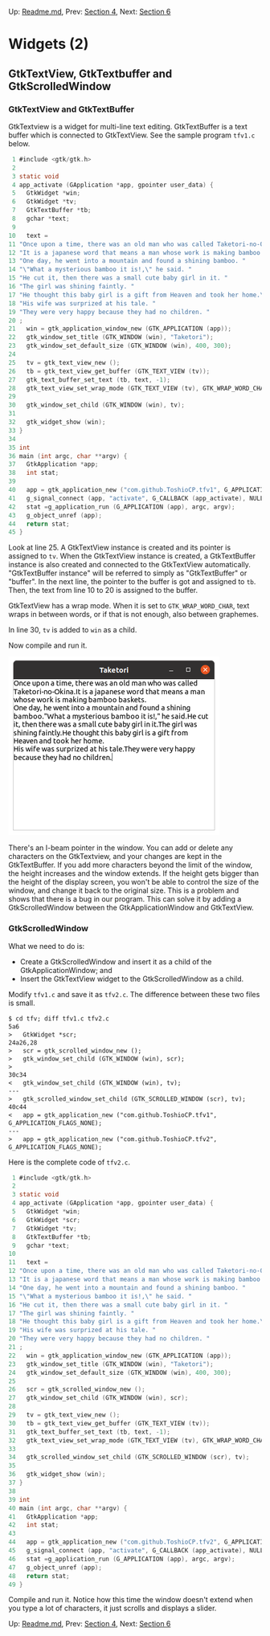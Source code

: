 Up: [Readme.md](../Readme.md),  Prev: [Section 4](sec4.md), Next: [Section 6](sec6.md)

# Widgets (2)

## GtkTextView, GtkTextbuffer and GtkScrolledWindow

### GtkTextView and GtkTextBuffer

GtkTextview is a widget for multi-line text editing.
GtkTextBuffer is a text buffer which is connected to GtkTextView.
See the sample program `tfv1.c` below.

~~~C
 1 #include <gtk/gtk.h>
 2 
 3 static void
 4 app_activate (GApplication *app, gpointer user_data) {
 5   GtkWidget *win;
 6   GtkWidget *tv;
 7   GtkTextBuffer *tb;
 8   gchar *text;
 9 
10   text =
11 "Once upon a time, there was an old man who was called Taketori-no-Okina. "
12 "It is a japanese word that means a man whose work is making bamboo baskets.\n"
13 "One day, he went into a mountain and found a shining bamboo. "
14 "\"What a mysterious bamboo it is!,\" he said. "
15 "He cut it, then there was a small cute baby girl in it. "
16 "The girl was shining faintly. "
17 "He thought this baby girl is a gift from Heaven and took her home.\n"
18 "His wife was surprized at his tale. "
19 "They were very happy because they had no children. "
20 ;
21   win = gtk_application_window_new (GTK_APPLICATION (app));
22   gtk_window_set_title (GTK_WINDOW (win), "Taketori");
23   gtk_window_set_default_size (GTK_WINDOW (win), 400, 300);
24 
25   tv = gtk_text_view_new ();
26   tb = gtk_text_view_get_buffer (GTK_TEXT_VIEW (tv));
27   gtk_text_buffer_set_text (tb, text, -1);
28   gtk_text_view_set_wrap_mode (GTK_TEXT_VIEW (tv), GTK_WRAP_WORD_CHAR);
29 
30   gtk_window_set_child (GTK_WINDOW (win), tv);
31 
32   gtk_widget_show (win);
33 }
34 
35 int
36 main (int argc, char **argv) {
37   GtkApplication *app;
38   int stat;
39 
40   app = gtk_application_new ("com.github.ToshioCP.tfv1", G_APPLICATION_FLAGS_NONE);
41   g_signal_connect (app, "activate", G_CALLBACK (app_activate), NULL);
42   stat =g_application_run (G_APPLICATION (app), argc, argv);
43   g_object_unref (app);
44   return stat;
45 }
~~~

Look at line 25.
A GtkTextView instance is created and its pointer is assigned to `tv`.
When the GtkTextView instance is created, a GtkTextBuffer instance is also created and connected to the GtkTextView automatically.
"GtkTextBuffer instance" will be referred to simply as "GtkTextBuffer" or "buffer".
In the next line, the pointer to the buffer is got and assigned to `tb`.
Then, the text from line 10 to 20 is assigned to the buffer.

GtkTextView has a wrap mode.
When it is set to `GTK_WRAP_WORD_CHAR`, text wraps in between words, or if that is not enough, also between graphemes.

In line 30, `tv` is added to `win` as a child.

Now compile and run it.

![GtkTextView](../image/screenshot_tfv1.png)

There's an I-beam pointer in the window.
You can add or delete any characters on the GtkTextview,
and your changes are kept in the GtkTextBuffer.
If you add more characters beyond the limit of the window, the height increases and the window extends.
If the height gets bigger than the height of the display screen, you won't be
able to control the size of the window, and change it back to the original size.
This is a problem and shows that there is a bug in our program.
This can solve it by adding a GtkScrolledWindow between the GtkApplicationWindow and GtkTextView.

### GtkScrolledWindow

What we need to do is:

- Create a GtkScrolledWindow and insert it as a child of the GtkApplicationWindow; and
- Insert the GtkTextView widget to the GtkScrolledWindow as a child.

Modify `tfv1.c` and save it as `tfv2.c`.
The difference between these two files is small.

~~~
$ cd tfv; diff tfv1.c tfv2.c
5a6
>   GtkWidget *scr;
24a26,28
>   scr = gtk_scrolled_window_new ();
>   gtk_window_set_child (GTK_WINDOW (win), scr);
> 
30c34
<   gtk_window_set_child (GTK_WINDOW (win), tv);
---
>   gtk_scrolled_window_set_child (GTK_SCROLLED_WINDOW (scr), tv);
40c44
<   app = gtk_application_new ("com.github.ToshioCP.tfv1", G_APPLICATION_FLAGS_NONE);
---
>   app = gtk_application_new ("com.github.ToshioCP.tfv2", G_APPLICATION_FLAGS_NONE);
~~~

Here is the complete code of `tfv2.c`.

~~~C
 1 #include <gtk/gtk.h>
 2 
 3 static void
 4 app_activate (GApplication *app, gpointer user_data) {
 5   GtkWidget *win;
 6   GtkWidget *scr;
 7   GtkWidget *tv;
 8   GtkTextBuffer *tb;
 9   gchar *text;
10 
11   text =
12 "Once upon a time, there was an old man who was called Taketori-no-Okina. "
13 "It is a japanese word that means a man whose work is making bamboo baskets.\n"
14 "One day, he went into a mountain and found a shining bamboo. "
15 "\"What a mysterious bamboo it is!,\" he said. "
16 "He cut it, then there was a small cute baby girl in it. "
17 "The girl was shining faintly. "
18 "He thought this baby girl is a gift from Heaven and took her home.\n"
19 "His wife was surprized at his tale. "
20 "They were very happy because they had no children. "
21 ;
22   win = gtk_application_window_new (GTK_APPLICATION (app));
23   gtk_window_set_title (GTK_WINDOW (win), "Taketori");
24   gtk_window_set_default_size (GTK_WINDOW (win), 400, 300);
25 
26   scr = gtk_scrolled_window_new ();
27   gtk_window_set_child (GTK_WINDOW (win), scr);
28 
29   tv = gtk_text_view_new ();
30   tb = gtk_text_view_get_buffer (GTK_TEXT_VIEW (tv));
31   gtk_text_buffer_set_text (tb, text, -1);
32   gtk_text_view_set_wrap_mode (GTK_TEXT_VIEW (tv), GTK_WRAP_WORD_CHAR);
33 
34   gtk_scrolled_window_set_child (GTK_SCROLLED_WINDOW (scr), tv);
35 
36   gtk_widget_show (win);
37 }
38 
39 int
40 main (int argc, char **argv) {
41   GtkApplication *app;
42   int stat;
43 
44   app = gtk_application_new ("com.github.ToshioCP.tfv2", G_APPLICATION_FLAGS_NONE);
45   g_signal_connect (app, "activate", G_CALLBACK (app_activate), NULL);
46   stat =g_application_run (G_APPLICATION (app), argc, argv);
47   g_object_unref (app);
48   return stat;
49 }
~~~

Compile and run it.
Notice how this time the window doesn't extend when you type a lot of characters,
it just scrolls and displays a slider.

Up: [Readme.md](../Readme.md),  Prev: [Section 4](sec4.md), Next: [Section 6](sec6.md)

